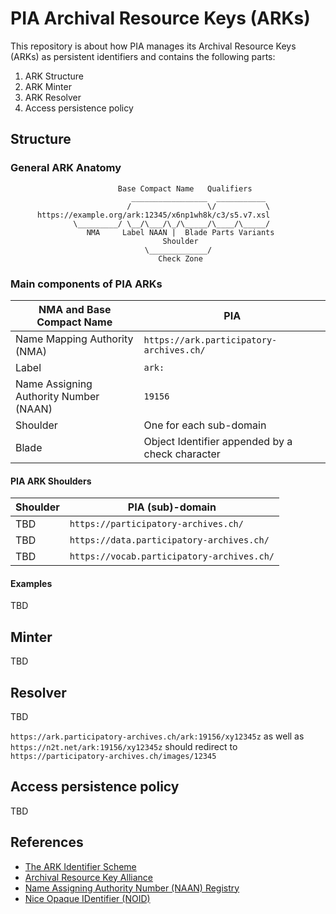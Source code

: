 # PIA Archival Resource Keys (ARKs)
This repository is about how PIA manages its Archival Resource Keys (ARKs) as persistent identifiers and contains the following parts:

1. ARK Structure
2. ARK Minter
3. ARK Resolver
4. Access persistence policy

## Structure
### General ARK Anatomy

```
                        Base Compact Name   Qualifiers
                           _________________  ___________
                          /                 \/           \
      https://example.org/ark:12345/x6np1wh8k/c3/s5.v7.xsl
              \_________/ \__/\___/\_/\_____/\____/\_____/
                 NMA     Label NAAN |  Blade Parts Variants
                                  Shoulder
                              \_____________/
                                 Check Zone

```
### Main components of PIA ARKs

| **NMA and Base Compact Name** | **PIA**                                                     |
|------------------------|-------------------------------------------------------------|
| Name Mapping Authority (NMA)                    | `https://ark.participatory-archives.ch/`                    |
| Label                  | `ark:`                                                         |
| Name Assigning Authority Number (NAAN)                   | `19156`                                                         |
| Shoulder         | One for each sub-domain |
| Blade         | Object Identifier appended by a check character |

#### PIA ARK Shoulders

| **Shoulder** | **PIA (sub)-domain**                       |
|---------------|--------------------------------------------|
| TBD           | `https://participatory-archives.ch/`       |
| TBD           | `https://data.participatory-archives.ch/`  |
| TBD           | `https://vocab.participatory-archives.ch/` |

#### Examples
TBD

## Minter
TBD

## Resolver
TBD

`https://ark.participatory-archives.ch/ark:19156/xy12345z` as well as `https://n2t.net/ark:19156/xy12345z` should redirect to `https://participatory-archives.ch/images/12345`

## Access persistence policy
TBD

## References
- [The ARK Identifier Scheme](https://datatracker.ietf.org/doc/html/draft-kunze-ark-34)
- [Archival Resource Key Alliance](https://arks.org/)
- [Name Assigning Authority Number (NAAN) Registry](https://n2t.net/e/pub/naan_registry.txt)
- [Nice Opaque IDentifier (NOID)](http://n2t.net/e/noid.html)
